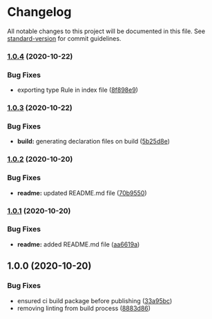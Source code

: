 # Changelog

All notable changes to this project will be documented in this file. See [standard-version](https://github.com/conventional-changelog/standard-version) for commit guidelines.

### [1.0.4](https://github.com/Kevinand11/sd-validate/compare/v1.0.3...v1.0.4) (2020-10-22)


### Bug Fixes

* exporting type Rule in index file ([8f898e9](https://github.com/Kevinand11/sd-validate/commit/8f898e9a204d0183d45f11fb79078f4a75ac3eda))

### [1.0.3](https://github.com/Kevinand11/sd-validate/compare/v1.0.2...v1.0.3) (2020-10-22)


### Bug Fixes

* **build:** generating declaration files on build ([5b25d8e](https://github.com/Kevinand11/sd-validate/commit/5b25d8ea186e41c73218cba3ef8b7300d4471c8d))

### [1.0.2](https://github.com/Kevinand11/sd-validate/compare/v1.0.1...v1.0.2) (2020-10-20)


### Bug Fixes

* **readme:** updated README.md file ([70b9550](https://github.com/Kevinand11/sd-validate/commit/70b9550552cb2a8641d9d60a623f045d7d10a779))

### [1.0.1](https://github.com/Kevinand11/sd-validate/compare/v1.0.0...v1.0.1) (2020-10-20)


### Bug Fixes

* **readme:** added README.md file ([aa6619a](https://github.com/Kevinand11/sd-validate/commit/aa6619a169f5f592893d591e76f2cc6a03e874a0))

## 1.0.0 (2020-10-20)


### Bug Fixes

* ensured ci build package before publishing ([33a95bc](https://github.com/Kevinand11/sd-validate/commit/33a95bcff6f8728a8454bca7860b223df983ed10))
* removing linting from build process ([8883d86](https://github.com/Kevinand11/sd-validate/commit/8883d86aef9b60a70e251d6ddb5c4700dc8217c6))

